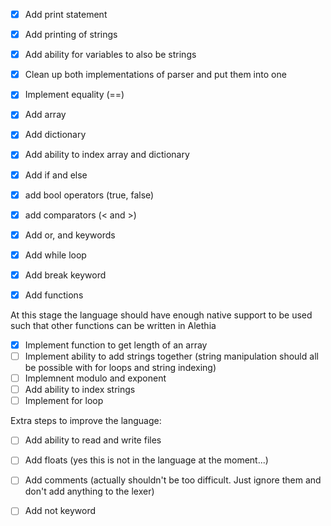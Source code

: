 - [x] Add print statement
- [x] Add printing of strings
- [x] Add ability for variables to also be strings
- [x] Clean up both implementations of parser and put them into one
- [x] Implement equality (==)
- [x] Add array
- [x] Add dictionary
- [x] Add ability to index array and dictionary
- [x] Add if and else
- [x] add bool operators (true, false)
- [x] add comparators (< and >)
- [x] Add or, and keywords
- [x] Add while loop
- [x] Add break keyword
- [x] Add functions


At this stage the language should have enough native support to be used such that other functions can be written in Alethia
- [x] Implement function to get length of an array
- [ ] Implement ability to add strings together (string manipulation should all be possible with for loops and string indexing)
- [ ] Implemnent modulo and exponent
- [ ] Add ability to index strings
- [ ] Implement for loop

Extra steps to improve the language:
- [ ] Add ability to read and write files
- [ ] Add floats (yes this is not in the language at the moment...)
- [ ] Add comments (actually shouldn't be too difficult. Just ignore them and don't add anything to the lexer)
- [ ] Add not keyword


